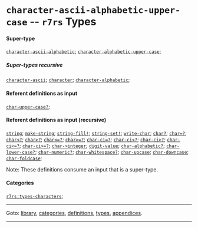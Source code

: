 

<a id='type__r7rs__character-ascii-alphabetic-upper-case'></a>

# `character-ascii-alphabetic-upper-case` -- `r7rs` Types


#### Super-type

[`character-ascii-alphabetic`](../../r7rs/types/character-ascii-alphabetic.md#type__r7rs__character-ascii-alphabetic);
[`character-alphabetic-upper-case`](../../r7rs/types/character-alphabetic-upper-case.md#type__r7rs__character-alphabetic-upper-case);


##### Super-types recursive

[`character-ascii`](../../r7rs/types/character-ascii.md#type__r7rs__character-ascii);
[`character`](../../r7rs/types/character.md#type__r7rs__character);
[`character-alphabetic`](../../r7rs/types/character-alphabetic.md#type__r7rs__character-alphabetic);


#### Referent definitions as input

[`char-upper-case?`](../../r7rs/definitions/char-upper-case_3f.md#definition__r7rs__char-upper-case_3f);


#### Referent definitions as input (recursive)

[`string`](../../r7rs/definitions/string.md#definition__r7rs__string);
[`make-string`](../../r7rs/definitions/make-string.md#definition__r7rs__make-string);
[`string-fill!`](../../r7rs/definitions/string-fill_21.md#definition__r7rs__string-fill_21);
[`string-set!`](../../r7rs/definitions/string-set_21.md#definition__r7rs__string-set_21);
[`write-char`](../../r7rs/definitions/write-char.md#definition__r7rs__write-char);
[`char?`](../../r7rs/definitions/char_3f.md#definition__r7rs__char_3f);
[`char=?`](../../r7rs/definitions/char_3d_3f.md#definition__r7rs__char_3d_3f);
[`char<?`](../../r7rs/definitions/char_3c_3f.md#definition__r7rs__char_3c_3f);
[`char>?`](../../r7rs/definitions/char_3e_3f.md#definition__r7rs__char_3e_3f);
[`char<=?`](../../r7rs/definitions/char_3c_3d_3f.md#definition__r7rs__char_3c_3d_3f);
[`char>=?`](../../r7rs/definitions/char_3e_3d_3f.md#definition__r7rs__char_3e_3d_3f);
[`char-ci=?`](../../r7rs/definitions/char-ci_3d_3f.md#definition__r7rs__char-ci_3d_3f);
[`char-ci<?`](../../r7rs/definitions/char-ci_3c_3f.md#definition__r7rs__char-ci_3c_3f);
[`char-ci>?`](../../r7rs/definitions/char-ci_3e_3f.md#definition__r7rs__char-ci_3e_3f);
[`char-ci<=?`](../../r7rs/definitions/char-ci_3c_3d_3f.md#definition__r7rs__char-ci_3c_3d_3f);
[`char-ci>=?`](../../r7rs/definitions/char-ci_3e_3d_3f.md#definition__r7rs__char-ci_3e_3d_3f);
[`char->integer`](../../r7rs/definitions/char-_3e_integer.md#definition__r7rs__char-_3e_integer);
[`digit-value`](../../r7rs/definitions/digit-value.md#definition__r7rs__digit-value);
[`char-alphabetic?`](../../r7rs/definitions/char-alphabetic_3f.md#definition__r7rs__char-alphabetic_3f);
[`char-lower-case?`](../../r7rs/definitions/char-lower-case_3f.md#definition__r7rs__char-lower-case_3f);
[`char-numeric?`](../../r7rs/definitions/char-numeric_3f.md#definition__r7rs__char-numeric_3f);
[`char-whitespace?`](../../r7rs/definitions/char-whitespace_3f.md#definition__r7rs__char-whitespace_3f);
[`char-upcase`](../../r7rs/definitions/char-upcase.md#definition__r7rs__char-upcase);
[`char-downcase`](../../r7rs/definitions/char-downcase.md#definition__r7rs__char-downcase);
[`char-foldcase`](../../r7rs/definitions/char-foldcase.md#definition__r7rs__char-foldcase);

Note:  These definitions consume an input that is a super-type.


#### Categories

[`r7rs:types-characters`](../../r7rs/categories/r7rs_3a_types-characters.md#category__r7rs__r7rs_3a_types-characters);

----

Goto: [library](../../r7rs/_index.md#library__r7rs), [categories](../../r7rs/categories/_index.md#toc__r7rs__categories), [definitions](../../r7rs/definitions/_index.md#toc__r7rs__definitions), [types](../../r7rs/types/_index.md#toc__r7rs__types), [appendices](../../r7rs/appendices/_index.md#toc__r7rs__appendices).

----

